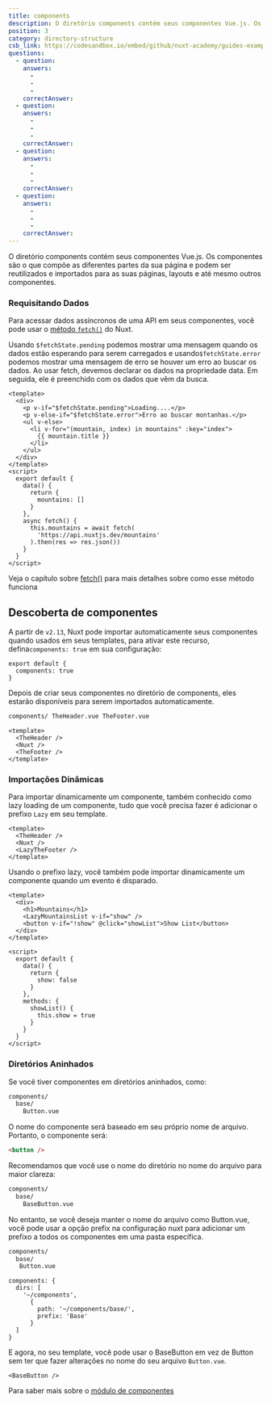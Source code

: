 ```yaml
---
title: components
description: O diretório components contém seus componentes Vue.js. Os componentes são o que compõe as diferentes partes da sua página e podem ser reutilizados e importados para as suas páginas, layouts e até mesmo outros componentes.
position: 3
category: directory-structure
csb_link: https://codesandbox.io/embed/github/nuxt-academy/guides-examples/tree/master/04_directory_structure/03_components?fontsize=14&hidenavigation=1&theme=dark
questions:
  - question:
    answers:
      -
      -
      -
    correctAnswer:
  - question:
    answers:
      -
      -
      -
    correctAnswer:
  - question:
    answers:
      -
      -
      -
    correctAnswer:
  - question:
    answers:
      -
      -
      -
    correctAnswer:
---
```


O diretório components contém seus componentes Vue.js. Os componentes são o que compõe as diferentes partes da sua página e podem ser reutilizados e importados para as suas páginas, layouts e até mesmo outros componentes.

### Requisitando Dados

Para acessar dados assíncronos de uma API em seus componentes, você pode usar o [ método `fetch()`](/guides/features/data-fetching#the-fetch-method) do Nuxt.

Usando `$fetchState.pending` podemos mostrar uma mensagem quando os dados estão esperando para serem carregados e usando`$fetchState.error` podemos mostrar uma mensagem de erro se houver um erro ao buscar os dados. Ao usar fetch, devemos declarar os dados na propriedade data. Em seguida, ele é preenchido com os dados que vêm da busca.

```html{}[components/MountainsList.vue]
<template>
  <div>
    <p v-if="$fetchState.pending">Loading....</p>
    <p v-else-if="$fetchState.error">Erro ao buscar montanhas.</p>
    <ul v-else>
      <li v-for="(mountain, index) in mountains" :key="index">
        {{ mountain.title }}
      </li>
    </ul>
  </div>
</template>
<script>
  export default {
    data() {
      return {
        mountains: []
      }
    },
    async fetch() {
      this.mountains = await fetch(
        'https://api.nuxtjs.dev/mountains'
      ).then(res => res.json())
    }
  }
</script>
```

<base-alert type="next">

Veja o capítulo sobre [fetch()](/guides/features/data-fetching#the-fetch-method) para mais detalhes sobre como esse método funciona

</base-alert>

## Descoberta de componentes

A partir de `v2.13`, Nuxt pode importar automaticamente seus componentes quando usados ​​em seus templates, para ativar este recurso, defina`components: true` em sua configuração:

```js{}[nuxt.config.js]
export default {
  components: true
}
```

Depois de criar seus componentes no diretório de components, eles estarão disponíveis para serem importados automaticamente.

```html
components/ TheHeader.vue TheFooter.vue
```

```html{}[layouts/default.vue]
<template>
  <TheHeader />
  <Nuxt />
  <TheFooter />
</template>
```

### Importações Dinâmicas

Para importar dinamicamente um componente, também conhecido como lazy loading de um componente, tudo que você precisa fazer é adicionar o prefixo `Lazy` em seu template.

```html{}[layouts.default.vue]
<template>
  <TheHeader />
  <Nuxt />
  <LazyTheFooter />
</template>
```

Usando o prefixo lazy, você também pode importar dinamicamente um componente quando um evento é disparado.

```html{}[pages/index.vue]
<template>
  <div>
    <h1>Mountains</h1>
    <LazyMountainsList v-if="show" />
    <button v-if="!show" @click="showList">Show List</button>
  </div>
</template>

<script>
  export default {
    data() {
      return {
        show: false
      }
    },
    methods: {
      showList() {
        this.show = true
      }
    }
  }
</script>
```

### Diretórios Aninhados

Se você tiver componentes em diretórios aninhados, como:

```bash
components/
  base/
    Button.vue
```

O nome do componente será baseado em seu próprio nome de arquivo. Portanto, o componente será:

```html
<button />
```

Recomendamos que você use o nome do diretório no nome do arquivo para maior clareza:

```bash
components/
  base/
    BaseButton.vue
```

No entanto, se você deseja manter o nome do arquivo como Button.vue, você pode usar a opção prefix na configuração nuxt para adicionar um prefixo a todos os componentes em uma pasta específica.

```bash
components/
  base/
   Button.vue
```

```bash{}[nuxt.config.js]
components: {
  dirs: [
    '~/components',
      {
        path: '~/components/base/',
        prefix: 'Base'
      }
  ]
}
```

E agora, no seu template, você pode usar o BaseButton em vez de Button sem ter que fazer alterações no nome do seu arquivo `Button.vue`.

```html{}[pages/index.vue]
<BaseButton />
```

<app-modal>
  <code-sandbox :src="csb_link"></code-sandbox>
</app-modal>

<base-alert type="next">

Para saber mais sobre o [módulo de componentes](/blog/improve-your-developer-experience-with-nuxt-components)

</base-alert>
